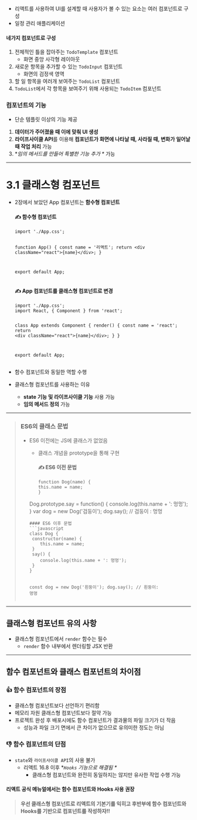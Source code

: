 <ul>
<li>리액트를 사용하여 UI를 설계할 때 사용자가 볼 수 있는 요소는 여러 컴포넌트로 구성</li>
<li>일정 관리 애플리케이션
<img alt="" src="https://velog.velcdn.com/images/junhyeok020630/post/0dc36cd1-bc21-4c00-9802-516e34beddb4/image.png" /></li>
</ul>
<h4 id="네가지-컴포넌트로-구성">네가지 컴포넌트로 구성</h4>
<ol>
<li>전체적인 틀을 잡아주는 <code>TodoTemplate</code> 컴포넌트<ul>
<li>화면 중앙 사각형 레이아웃</li>
</ul>
</li>
<li>새로운 항목을 추가할 수 있는 <code>TodoInput</code> 컴포넌트<ul>
<li>화면의 검정색 영역</li>
</ul>
</li>
<li>할 일 항목을 여러개 보여주는 <code>TodoList</code> 컴포넌트</li>
<li><code>TodoList</code>에서 각 항목을 보여주기 위해 사용되는 <code>TodoItem</code> 컴포넌트</li>
</ol>
<h3 id="컴포넌트의-기능">컴포넌트의 기능</h3>
<ul>
<li>단순 템플릿 이상의 기능 제공</li>
</ul>
<ol>
<li><strong>데이터가 주어졌을 때 이에 맞춰 UI 생성</strong></li>
<li><strong>라이프사이클 API</strong>를 이용해 <strong>컴포넌트가 화면에 나타날 때, 사라질 때, 변화가 일어날 때 작업 처리</strong> 가능</li>
<li>*<em>임의 메서드를 만들어 특별한 기능 추가 *</em> 가능</li>
</ol>
<hr />
<h1 id="31-클래스형-컴포넌트">3.1 클래스형 컴포넌트</h1>
<ul>
<li><p>2장에서 보았던 App 컴포넌트는 <strong>함수형 컴포넌트</strong></p>
<h4 id="✍️-함수형-컴포넌트">✍️ 함수형 컴포넌트</h4>
<pre><code class="language-javascript">import './App.css';

function App() {
  const name = '리액트';
  return &lt;div className=&quot;react&quot;&gt;{name}&lt;/div&gt;;
}

export default App;</code></pre>
<h4 id="✍️-app-컴포넌트를-클래스형-컴포넌트로-변경">✍️ App 컴포넌트를 클래스형 컴포넌트로 변경</h4>
<pre><code class="language-javascript">import './App.css';
import React, { Component } from 'react';

class App extends Component {
  render() {
    const name = 'react';
    return &lt;div className=&quot;react&quot;&gt;{name}&lt;/div&gt;;
  }
}

export default App;</code></pre>
</li>
<li><p>함수 컴포넌트와 동일한 역할 수행</p>
</li>
<li><p>클래스형 컴포넌트를 사용하는 이유</p>
<ul>
<li><strong>state 기능 및 라이프사이클 기능</strong> 사용 가능</li>
<li><strong>임의 메서드 정의</strong> 가능</li>
</ul>
</li>
</ul>
<hr />
<blockquote>
<h3 id="es6의-클래스-문법">ES6의 클래스 문법</h3>
<ul>
<li><p>ES6 이전에는 JS에 클래스가 없었음</p>
<ul>
<li>클래스 개념을 prototype을 통해 구현<h4 id="✍️-es6-이전-문법">✍️ ES6 이전 문법</h4>
<pre><code class="language-javascript">function Dog(name) {
this.name = name;
}
</code></pre>
</li>
</ul>
<p>Dog.prototype.say = function() {
 console.log(this.name + ': 멍멍');
}
var dog = new Dog('검둥이');
dog.say(); // 검둥이 : 멍멍</p>
<pre><code>#### ES6 이후 문법
```javascript
class Dog {
 constructor(name) {
    this.name = name;
 }
 say() {
    console.log(this.name + ': 멍멍');
 }
}

const dog = new Dog('흰둥이');
dog.say(); // 흰둥이: 멍멍</code></pre></li>
</ul>
</blockquote>
<hr />
<h2 id="클래스형-컴포넌트-유의-사항">클래스형 컴포넌트 유의 사항</h2>
<ul>
<li>클래스형 컴포넌트에서 <code>render</code> 함수는 필수<ul>
<li><code>render</code> 함수 내부에서 렌더링할 JSX 반환</li>
</ul>
</li>
</ul>
<hr />
<h2 id="함수-컴포넌트와-클래스-컴포넌트의-차이점">함수 컴포넌트와 클래스 컴포넌트의 차이점</h2>
<h3 id="👍-함수-컴포넌트의-장점">👍 함수 컴포넌트의 장점</h3>
<ul>
<li>클래스형 컴포넌트보다 선언하기 편리함</li>
<li>메모리 자원 클래스형 컴포넌트보다 절약 가능</li>
<li>프로젝트 완성 후 배포시에도 함수 컴포넌트가 결과물의 파일 크기가 더 작음<ul>
<li>성능과 파일 크기 면에서 큰 차이가 없으므로 유의미한 정도는 아님</li>
</ul>
</li>
</ul>
<h3 id="👎-함수-컴포넌트의-단점">👎 함수 컴포넌트의 단점</h3>
<ul>
<li><code>state</code>와 <code>라이프사이클 API</code>의 사용 불가<ul>
<li>리액트 16.8 이후 *<em><code>Hooks</code> 기능으로 해결됨 *</em><ul>
<li>클래스형 컴포넌트와 완전히 동일하지는 않지만 유사한 작업 수행 가능</li>
</ul>
</li>
</ul>
</li>
</ul>
<h4 id="리액트-공식-메뉴얼에서는-함수-컴포넌트와-hooks-사용-권장">리액트 공식 메뉴얼에서는 함수 컴포넌트와 Hooks 사용 권장</h4>
<blockquote>
<h4 id="우선-클래스형-컴포넌트로-리액트의-기본기를-익히고-후반부에-함수-컴포넌트와-hooks를-기반으로-컴포넌트를-작성하자">우선 클래스형 컴포넌트로 리액트의 기본기를 익히고 후반부에 함수 컴포넌트와 Hooks를 기반으로 컴포넌트를 작성하자!!</h4>
</blockquote>